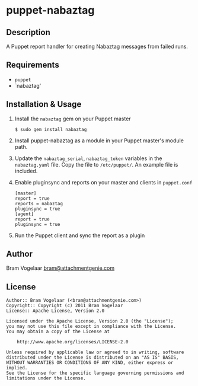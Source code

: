 puppet-nabaztag
==============

Description
-----------

A Puppet report handler for creating Nabaztag messages from failed runs.

Requirements
------------

* `puppet`
* `nabaztag'

Installation & Usage
-------------------

1.  Install the `nabaztag` gem on your Puppet master

        $ sudo gem install nabaztag

2.  Install puppet-nabaztag as a module in your Puppet master's module
    path.

3.  Update the `nabaztag_serial`, `nabaztag_token` variables in the
    `nabaztag.yaml` file. Copy the file to `/etc/puppet/`. An example file
    is included.

4.  Enable pluginsync and reports on your master and clients in `puppet.conf`

        [master]
        report = true
        reports = nabaztag
        pluginsync = true
        [agent]
        report = true
        pluginsync = true

5.  Run the Puppet client and sync the report as a plugin

Author
------

Bram Vogelaar <bram@attachmentgenie.com>

License
-------

    Author:: Bram Vogelaar (<bram@attachmentgenie.com>)
    Copyright:: Copyright (c) 2011 Bram Vogelaar
    License:: Apache License, Version 2.0

    Licensed under the Apache License, Version 2.0 (the "License");
    you may not use this file except in compliance with the License.
    You may obtain a copy of the License at

        http://www.apache.org/licenses/LICENSE-2.0

    Unless required by applicable law or agreed to in writing, software
    distributed under the License is distributed on an "AS IS" BASIS,
    WITHOUT WARRANTIES OR CONDITIONS OF ANY KIND, either express or implied.
    See the License for the specific language governing permissions and
    limitations under the License.

